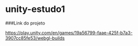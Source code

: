 # unity-estudo1

###Link do projeto

https://play.unity.com/en/games/19a56799-faae-425f-b7a3-3907cc85fe53/webgl-builds
